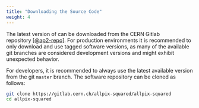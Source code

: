 ```yaml
---
title: "Downloading the Source Code"
weight: 4
---
```


The latest version of can be downloaded from the CERN Gitlab
repository \[[@ap2-repo]\]. For production environments it is recommended
to only download and use tagged software versions, as many of the available
git branches are considered development versions and might exhibit
unexpected behavior.

For developers, it is recommended to always use the latest available
version from the git `master` branch. The software repository can be
cloned as follows:
```sh
git clone https://gitlab.cern.ch/allpix-squared/allpix-squared
cd allpix-squared
```


[@ap2-repo]: https://gitlab.cern.ch/allpix-squared/allpix-squared
